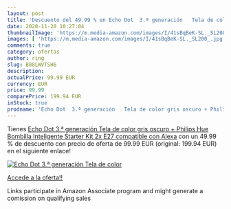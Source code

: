 ```yaml
---
layout: post
title: 'Descuento del 49.99 % en Echo Dot  3.ª generación   Tela de color'
date: 2020-11-20 10:27:04
thumbnailImage: 'https://m.media-amazon.com/images/I/41sBqBeK-SL._SL200_.jpg'
images: [ 'https://m.media-amazon.com/images/I/41sBqBeK-SL._SL200_.jpg' ]
comments: true
category: ofertas
author: ring
slug: B08LWVTSH6
description:
actualPrice: 99.99 EUR
currency: EUR
price: 99.99
comparePrice: 199.94 EUR
inStock: true
prodname: 'Echo Dot  3.ª generación   Tela de color gris oscuro + Philips Hue Bombilla Inteligente Starter Kit  2x E27   compatible con Alexa'
---
```


Tienes [Echo Dot  3.ª generación   Tela de color gris oscuro + Philips Hue Bombilla Inteligente Starter Kit  2x E27   compatible con Alexa](https://www.amazon.es/dp/B08LWVTSH6/?tag=tolees-21) con un 49.99 % de descuento con precio de oferta de 99.99 EUR (original: 199.94 EUR) en el siguiente enlace!

[![Echo Dot  3.ª generación   Tela de color](https://m.media-amazon.com/images/I/41sBqBeK-SL._SL200_.jpg)](https://www.amazon.es/dp/B08LWVTSH6/?tag=tolees-21)

[Accede a la oferta!!](https://www.amazon.es/dp/B08LWVTSH6/?tag=tolees-21)

Links participate in Amazon Associate program and might generate a comission on qualifying sales


